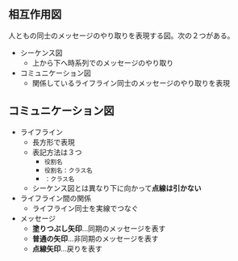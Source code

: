 ## 相互作用図

人ともの同士のメッセージのやり取りを表現する図。次の２つがある。
- シーケンス図
    - 上から下へ時系列でのメッセージのやり取り
- コミュニケーション図
    - 関係しているライフライン同士のメッセージのやり取りを表現

## コミュニケーション図
- ライフライン  
    - 長方形で表現
    - 表記方法は３つ
        - `役割名`
        - `役割名：クラス名`
        - `：クラス名`
    - シーケンス図とは異なり下に向かって**点線は引かない**
- ライフライン間の関係
    - ライフライン同士を実線でつなぐ
- メッセージ
    - **塗りつぶし矢印**…同期のメッセージを表す
    - **普通の矢印**…非同期のメッセージを表す
    - **点線矢印**…戻りを表す
